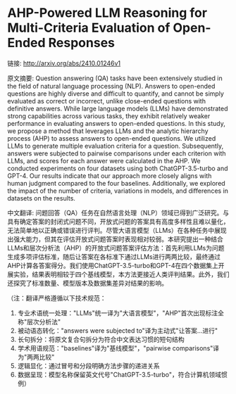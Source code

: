 # AHP-Powered LLM Reasoning for Multi-Criteria Evaluation of Open-Ended Responses

链接: http://arxiv.org/abs/2410.01246v1

原文摘要:
Question answering (QA) tasks have been extensively studied in the field of
natural language processing (NLP). Answers to open-ended questions are highly
diverse and difficult to quantify, and cannot be simply evaluated as correct or
incorrect, unlike close-ended questions with definitive answers. While large
language models (LLMs) have demonstrated strong capabilities across various
tasks, they exhibit relatively weaker performance in evaluating answers to
open-ended questions. In this study, we propose a method that leverages LLMs
and the analytic hierarchy process (AHP) to assess answers to open-ended
questions. We utilized LLMs to generate multiple evaluation criteria for a
question. Subsequently, answers were subjected to pairwise comparisons under
each criterion with LLMs, and scores for each answer were calculated in the
AHP. We conducted experiments on four datasets using both ChatGPT-3.5-turbo and
GPT-4. Our results indicate that our approach more closely aligns with human
judgment compared to the four baselines. Additionally, we explored the impact
of the number of criteria, variations in models, and differences in datasets on
the results.

中文翻译:
问题回答（QA）任务在自然语言处理（NLP）领域已得到广泛研究。与具有确定答案的封闭式问题不同，开放式问题的答案具有高度多样性且难以量化，无法简单地以正确或错误进行评判。尽管大语言模型（LLMs）在各种任务中展现出强大能力，但其在评估开放式问题答案时表现相对较弱。本研究提出一种结合LLMs和层次分析法（AHP）的开放式问题答案评估方法：首先利用LLMs为问题生成多项评估标准，随后让答案在各标准下通过LLMs进行两两比较，最终通过AHP计算各答案得分。我们使用ChatGPT-3.5-turbo和GPT-4在四个数据集上开展实验，结果表明相较于四个基线模型，本方法更接近人类评判结果。此外，我们还探究了标准数量、模型版本及数据集差异对结果的影响。

（注：翻译严格遵循以下技术规范：
1. 专业术语统一处理："LLMs"统一译为"大语言模型"，"AHP"首次出现标注全称"层次分析法"
2. 被动语态转化："answers were subjected to"译为主动式"让答案...进行"
3. 长句拆分：将原文复合句拆分为符合中文表达习惯的短句结构
4. 学术用语规范："baselines"译为"基线模型"，"pairwise comparisons"译为"两两比较"
5. 逻辑显化：通过冒号和分段明确方法步骤的递进关系
6. 数据呈现：模型名称保留英文代号"ChatGPT-3.5-turbo"，符合计算机领域惯例）
